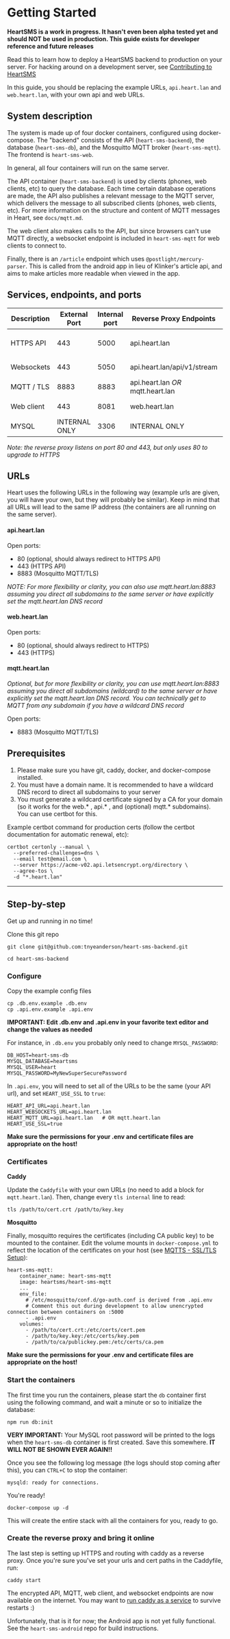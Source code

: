 # Getting Started

**HeartSMS is a work in progress. It hasn't even been alpha tested yet and should NOT be used in production. This guide exists for developer reference and future releases**

Read this to learn how to deploy a HeartSMS backend to production on your server. For hacking around on a development server, see [Contributing to HeartSMS](../CONTRIBUTING.md)

In this guide, you should be replacing the example URLs, `api.heart.lan` and `web.heart.lan`, with your own api and web URLs.


## System description

The system is made up of four docker containers, configured using docker-compose. The "backend" consists of the API (`heart-sms-backend`), the database (`heart-sms-db`), and the Mosquitto MQTT broker (`heart-sms-mqtt`). The frontend is `heart-sms-web`.

In general, all four containers will run on the same server.

The API container (`heart-sms-backend`) is used by clients (phones, web clients, etc) to query the database. Each time certain database operations are made, the API also publishes a relevant message to the MQTT server, which delivers the message to all subscribed clients (phones, web clients, etc). For more information on the structure and content of MQTT messages in Heart, see `docs/mqtt.md`.

The web client also makes calls to the API, but since browsers can't use MQTT directly, a websocket endpoint is included in `heart-sms-mqtt` for web clients to connect to.

Finally, there is an `/article` endpoint which uses `@postlight/mercury-parser`. This is called from the android app in lieu of Klinker's article api, and aims to make articles more readable when viewed in the app. 

## Services, endpoints, and ports

| Description | External Port | Internal port | Reverse Proxy Endpoints           | Container         |
|-------------|---------------|---------------|-----------------------------------|-------------------|
| HTTPS API   | 443           | 5000          | api.heart.lan                     | heart-sms-backend |
| Websockets  | 443           | 5050          | api.heart.lan/api/v1/stream       | heart-sms-mqtt    |
| MQTT / TLS  | 8883          | 8883          | api.heart.lan *OR* mqtt.heart.lan | heart-sms-mqtt    |
| Web client  | 443           | 8081          | web.heart.lan                     | heart-sms-web     |
| MYSQL       | INTERNAL ONLY | 3306          | INTERNAL ONLY                     | heart-sms-db      |

*Note: the reverse proxy listens on port 80 and 443, but only uses 80 to upgrade to HTTPS*

## URLs
Heart uses the following URLs in the following way (example urls are given, you will have your own, but they will probably be similar). Keep in mind that all URLs will lead to the same IP address (the containers are all running on the same server).

#### api.heart.lan

Open ports: 
  - 80 (optional, should always redirect to HTTPS API)
  - 443 (HTTPS API)
  - 8883 (Mosquitto MQTT/TLS)

*NOTE: For more flexibility or clarity, you can also use mqtt.heart.lan:8883 assuming you direct all subdomains to the same server or have explicitly set the mqtt.heart.lan DNS record*


#### web.heart.lan

Open ports:
  - 80 (optional, should always redirect to HTTPS)
  - 443 (HTTPS)


#### mqtt.heart.lan

*Optional, but for more flexibility or clarity, you can use mqtt.heart.lan:8883 assuming you direct all subdomains (wildcard) to the same server or have explicitly set the mqtt.heart.lan DNS record. You can technically get to MQTT from any subdomain if you have a wildcard DNS record*

Open ports: 
  - 8883 (Mosquitto MQTT/TLS)


## Prerequisites

1. Please make sure you have git, caddy, docker, and docker-compose installed.
2. You must have a domain name. It is recommended to have a wildcard DNS record to direct all subdomains to your server
3. You must generate a wildcard certificate signed by a CA for your domain (so it works for the web.* , api.* , and (optional) mqtt.* subdomains). You can use certbot for this.


Example certbot command for production certs (follow the certbot documentation for automatic renewal, etc):
```
certbot certonly --manual \
  --preferred-challenges=dns \
  --email test@email.com \
  --server https://acme-v02.api.letsencrypt.org/directory \
  --agree-tos \
  -d "*.heart.lan"
```


---

## Step-by-step

Get up and running in no time!

Clone this git repo
```
git clone git@github.com:tnyeanderson/heart-sms-backend.git

cd heart-sms-backend
```

### Configure

Copy the example config files
```
cp .db.env.example .db.env
cp .api.env.example .api.env
```

**IMPORTANT: Edit .db.env and .api.env in your favorite text editor and change the values as needed**

For instance, in `.db.env` you probably only need to change `MYSQL_PASSWORD`:
```
DB_HOST=heart-sms-db
MYSQL_DATABASE=heartsms
MYSQL_USER=heart
MYSQL_PASSWORD=MyNewSuperSecurePassword
```

In `.api.env`, you will need to set all of the URLs to be the same (your API url), and set `HEART_USE_SSL` to `true`:
```
HEART_API_URL=api.heart.lan
HEART_WEBSOCKETS_URL=api.heart.lan
HEART_MQTT_URL=api.heart.lan   # OR mqtt.heart.lan
HEART_USE_SSL=true
```

**Make sure the permissions for your .env and certificate files are appropriate on the host!**

### Certificates

**Caddy**

Update the `Caddyfile` with your own URLs (no need to add a block for `mqtt.heart.lan`). Then, change every `tls internal` line to read:
```
tls /path/to/cert.crt /path/to/key.key
```

**Mosquitto**

Finally, mosquitto requires the certificates (including CA public key) to be mounted to the container. Edit the volume mounts in `docker-compose.yml` to reflect the location of the certificates on your host (see [MQTTS - SSL/TLS Setup](mqtt.md)):
```
heart-sms-mqtt:
    container_name: heart-sms-mqtt
    image: heartsms/heart-sms-mqtt
    ...
    env_file: 
      # /etc/mosquitto/conf.d/go-auth.conf is derived from .api.env
      # Comment this out during development to allow unencrypted connection between containers on :5000
      - .api.env
    volumes:
      - /path/to/cert.crt:/etc/certs/cert.pem
      - /path/to/key.key:/etc/certs/key.pem
      - /path/to/ca/publickey.pem:/etc/certs/ca.pem
```

**Make sure the permissions for your .env and certificate files are appropriate on the host!**


### Start the containers

The first time you run the containers, please start the `db` container first using the following command, and wait a minute or so to initialize the database:
```
npm run db:init
```

**VERY IMPORTANT:** Your MySQL root password will be printed to the logs when the `heart-sms-db` container is first created. Save this somewhere. **IT WILL NOT BE SHOWN EVER AGAIN!!** 

Once you see the following log message (the logs should stop coming after this), you can `CTRL+C` to stop the container:
```
mysqld: ready for connections.
```

You're ready!

```
docker-compose up -d
```

This will create the entire stack with all the containers for you, ready to go.


### Create the reverse proxy and bring it online

The last step is setting up HTTPS and routing with caddy as a reverse proxy. Once you're sure you've set your urls and cert paths in the Caddyfile, run:

```
caddy start
```

The encrypted API, MQTT, web client, and websocket endpoints are now available on the internet. You may want to [run caddy as a service](https://caddyserver.com/docs/install#linux-service) to survive restarts :)


Unfortunately, that is it for now; the Android app is not yet fully functional. See the `heart-sms-android` repo for build instructions.
